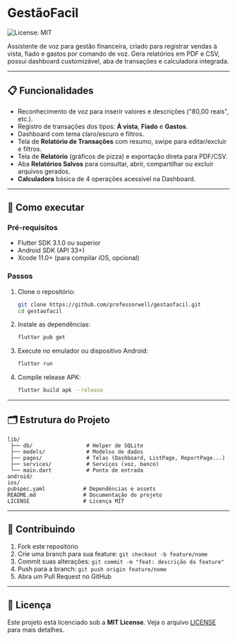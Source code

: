# GestãoFacil

![License: MIT](https://img.shields.io/badge/License-MIT-yellow.svg)

Assistente de voz para gestão financeira, criado para registrar vendas à vista, fiado e gastos por comando de voz. Gera relatórios em PDF e CSV, possui dashboard customizável, aba de transações e calculadora integrada.

---

## 📋 Funcionalidades

* Reconhecimento de voz para inserir valores e descrições ("80,00 reais", etc.).
* Registro de transações dos tipos: **À vista**, **Fiado** e **Gastos**.
* Dashboard com tema claro/escuro e filtros.
* Tela de **Relatório de Transações** com resumo, swipe para editar/excluir e filtros.
* Tela de **Relatório** (gráficos de pizza) e exportação direta para PDF/CSV.
* Aba **Relatórios Salvos** para consultar, abrir, compartilhar ou excluir arquivos gerados.
* **Calculadora** básica de 4 operações acessível na Dashboard.

---

## 🚀 Como executar

### Pré-requisitos

* Flutter SDK 3.1.0 ou superior
* Android SDK (API 33+)
* Xcode 11.0+ (para compilar iOS, opcional)

### Passos

1. Clone o repositório:

   ```bash
   git clone https://github.com/professorwell/gestaofacil.git
   cd gestaofacil
   ```
2. Instale as dependências:

   ```bash
   flutter pub get
   ```
3. Execute no emulador ou dispositivo Android:

   ```bash
   flutter run
   ```
4. Compile release APK:

   ```bash
   flutter build apk --release
   ```

---

## 🗂️ Estrutura do Projeto

```
lib/
 ├── db/                 # Helper de SQLite
 ├── models/             # Modelos de dados
 ├── pages/              # Telas (Dashboard, ListPage, ReportPage...)
 ├── services/           # Serviços (voz, banco)
 └── main.dart           # Ponto de entrada
android/
ios/
pubspec.yaml            # Dependências e assets
README.md               # Documentação do projeto
LICENSE                 # Licença MIT
```

---

## 🤝 Contribuindo

1. Fork este repositório
2. Crie uma branch para sua feature: `git checkout -b feature/nome`
3. Commit suas alterações: `git commit -m "feat: descrição da feature"`
4. Push para a branch: `git push origin feature/nome`
5. Abra um Pull Request no GitHub

---

## 📄 Licença

Este projeto está licenciado sob a **MIT License**. Veja o arquivo [LICENSE](LICENSE) para mais detalhes.
